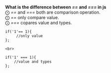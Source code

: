 **What is the difference between *==* and *===* in js** <br>
⨀ *==* and *===* both are comparison operation.<br>
⨀ *==* only compare value.<br>
⨀ *===* copares value and types. <br>

```
if('1'== 1){
     //only value
};

<br>

if('1' === 1){
    //value and types
};

```


